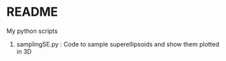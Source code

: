 README
======

My python scripts

1. samplingSE.py : Code to sample superellipsoids and show them plotted in 3D
